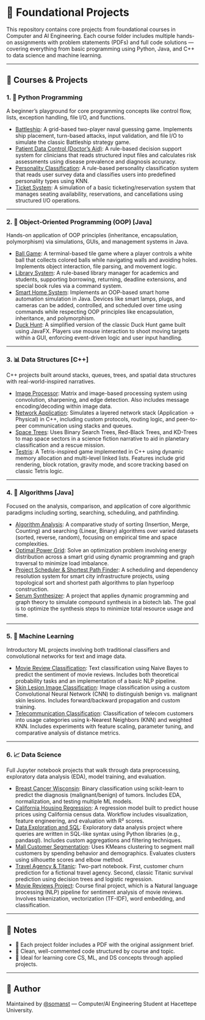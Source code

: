 # 🧠 Foundational Projects

This repository contains core projects from foundational courses in Computer and AI Engineering. Each course folder includes multiple hands-on assignments with problem statements (PDFs) and full code solutions — covering everything from basic programming using Python, Java, and C++ to data science and machine learning.

---

## 📘 Courses & Projects

### 1. 🐍 Python Programming
A beginner’s playground for core programming concepts like control flow, lists, exception handling, file I/O, and functions.

- [Battleship](https://github.com/somanst/Foundational_Projects/tree/main/Python/Battleship): A grid-based two-player naval guessing game. Implements ship placement, turn-based attacks, input validation, and file I/O to simulate the classic Battleship strategy game.
- [Patient Data Control (Doctor’s Aid)](https://github.com/somanst/Foundational_Projects/tree/main/Python/Patient_Data_Control_System): A rule-based decision support system for clinicians that reads structured input files and calculates risk assessments using disease prevalence and diagnosis accuracy.
- [Personality Classification](https://github.com/somanst/Foundational_Projects/tree/main/Python/PersonalityClassification): A rule-based personality classification system that reads user survey data and classifies users into predefined personality types using KNN.
- [Ticket System](https://github.com/somanst/Foundational_Projects/tree/main/Python/TicketSystem): A simulation of a basic ticketing/reservation system that manages seating availability, reservations, and cancellations using structured I/O operations.

---

### 2. 🧱 Object-Oriented Programming (OOP) [Java]
Hands-on application of OOP principles (inheritance, encapsulation, polymorphism) via simulations, GUIs, and management systems in Java.

- [Ball Game](https://github.com/somanst/Foundational_Projects/tree/main/OOP/Ball_Game): A terminal-based tile game where a player controls a white ball that collects colored balls while navigating walls and avoiding holes. Implements object interaction, file parsing, and movement logic.
- [Library System](https://github.com/somanst/Foundational_Projects/tree/main/OOP/LibrarySystem): A rule-based library manager for academics and students, supporting borrowing, returning, deadline extensions, and special book rules via a command system.
- [Smart Home System](https://github.com/somanst/Foundational_Projects/tree/main/OOP/Smart_Home_System): Implements an OOP-based smart home automation simulation in Java. Devices like smart lamps, plugs, and cameras can be added, controlled, and scheduled over time using commands while respecting OOP principles like encapsulation, inheritance, and polymorphism.
- [Duck Hunt](https://github.com/somanst/Foundational_Projects/tree/main/OOP/DuckHunt): A simplified version of the classic Duck Hunt game built using JavaFX. Players use mouse interaction to shoot moving targets within a GUI, enforcing event-driven logic and user input handling.

---

### 3. 📊 Data Structures [C++]
C++ projects built around stacks, queues, trees, and spatial data structures with real-world-inspired narratives.

- [Image Processor](https://github.com/somanst/Foundational_Projects/tree/main/DataStructures/ImageProcessor): Matrix and image-based processing system using convolution, sharpening, and edge detection. Also includes message encoding/decoding within image data.
- [Network Application](https://github.com/somanst/Foundational_Projects/tree/main/DataStructures/NetworkApplication): Simulates a layered network stack (Application → Physical) in C++, including custom protocols, routing logic, and peer-to-peer communication using stacks and queues.
- [Space Trees](https://github.com/somanst/Foundational_Projects/tree/main/DataStructures/SpaceTrees): Uses Binary Search Trees, Red-Black Trees, and KD-Trees to map space sectors in a science fiction narrative to aid in planetary classification and a rescue mission.
- [Testris](https://github.com/somanst/Foundational_Projects/tree/main/DataStructures/Tetris): A Tetris-inspired game implemented in C++ using dynamic memory allocation and multi-level linked lists. Features include grid rendering, block rotation, gravity mode, and score tracking based on classic Tetris logic.

---

### 4. 📐 Algorithms [Java]
Focused on the analysis, comparison, and application of core algorithmic paradigms including sorting, searching, scheduling, and pathfinding.

- [Algorithm Analysis](https://github.com/somanst/Foundational_Projects/tree/main/Algorithms/AlgorithmAnalysis): A comparative study of sorting (Insertion, Merge, Counting) and searching (Linear, Binary) algorithms over varied datasets (sorted, reverse, random), focusing on empirical time and space complexities.
- [Optimal Power Grid](https://github.com/somanst/Foundational_Projects/tree/main/Algorithms/OptimalPowerGrid): Solve an optimization problem involving energy distribution across a smart grid using dynamic programming and graph traversal to minimize load imbalance.
- [Project Scheduler & Shortest Path Finder](https://github.com/somanst/Foundational_Projects/tree/main/Algorithms/ProjectScheduler%26ShortestPathFinder): A scheduling and dependency resolution system for smart city infrastructure projects, using topological sort and shortest path algorithms to plan hyperloop construction.
- [Serum Synthesizer](https://github.com/somanst/Foundational_Projects/tree/main/Algorithms/SerumSynthesizer): A project that applies dynamic programming and graph theory to simulate compound synthesis in a biotech lab. The goal is to optimize the synthesis steps to minimize total resource usage and time.

---

### 5. 🤖 Machine Learning
Introductory ML projects involving both traditional classifiers and convolutional networks for text and image data.

- [Movie Review Classification](https://github.com/somanst/Foundational_Projects/tree/main/MachineLearning/Movie_Review_Classification): Text classification using Naive Bayes to predict the sentiment of movie reviews. Includes both theoretical probability tasks and an implementation of a basic NLP pipeline.
- [Skin Lesion Image Classification](https://github.com/somanst/Foundational_Projects/tree/main/MachineLearning/Skin_Lesion_Image_Classification): Image classification using a custom Convolutional Neural Network (CNN) to distinguish benign vs. malignant skin lesions. Includes forward/backward propagation and custom training.
- [Telecommunication Classification](https://github.com/somanst/Foundational_Projects/tree/main/MachineLearning/Telecommunicaton_Classification): Classification of telecom customers into usage categories using k-Nearest Neighbors (KNN) and weighted KNN. Includes experiments with feature scaling, parameter tuning, and comparative analysis of distance metrics.


---

### 6. 📈 Data Science
Full Jupyter notebook projects that walk through data preprocessing, exploratory data analysis (EDA), model training, and evaluation.

- [Breast Cancer Wisconsin](https://github.com/somanst/Foundational_Projects/tree/main/DataSceience/BreastCancerWisconsin): Binary classification using scikit-learn to predict the diagnosis (malignant/benign) of tumors. Includes EDA, normalization, and testing multiple ML models.
- [California Housing Regression](https://github.com/somanst/Foundational_Projects/tree/main/DataSceience/CaliforniaHousingRegression): A regression model built to predict house prices using California census data. Workflow includes visualization, feature engineering, and evaluation with R² scores.
- [Data Exploration and SQL](https://github.com/somanst/Foundational_Projects/tree/main/DataSceience/DataExplorationandSQL): Exploratory data analysis project where queries are written in SQL-like syntax using Python libraries (e.g., pandasql). Includes custom aggregations and filtering techniques.
- [Mall Customer Segmentation](https://github.com/somanst/Foundational_Projects/tree/main/DataSceience/MallCustomerSegmentation): Uses KMeans clustering to segment mall customers by spending behavior and demographics. Evaluates clusters using silhouette scores and elbow method.
- [Travel Agency & Titanic](https://github.com/somanst/Foundational_Projects/tree/main/DataSceience/TravelAgency%26Titanic): Two-part notebook. First, customer churn prediction for a fictional travel agency. Second, classic Titanic survival prediction using decision trees and logistic regression.
- [Movie Reviews Project](https://github.com/somanst/Foundational_Projects/tree/main/DataSceience/MovieReviewsProject): Course final project, which is a Natural language processing (NLP) pipeline for sentiment analysis of movie reviews. Involves tokenization, vectorization (TF-IDF), word embedding, and classification.

---

## 🧾 Notes
- 📄 Each project folder includes a PDF with the original assignment brief.
- 📁 Clean, well-commented code structured by course and topic.
- 🧪 Ideal for learning core CS, ML, and DS concepts through applied projects.

---

## 🔗 Author
Maintained by [@somanst](https://github.com/somanst) — Computer/AI Engineering Student at Hacettepe University.

